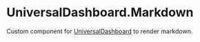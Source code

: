 # UniversalDashboard.Markdown
Custom component for [UniversalDashboard](https://github.com/ironmansoftware/universal-dashboard) to render markdown.
